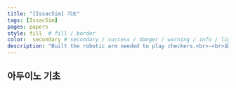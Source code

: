 ```yaml
---
title: "[IssacSim] 기초"
tags: [IssacSim]
pages: papers
style: fill  # fill / border 
color:  secondary # secondary / success / danger / warning / info / light / dark
description: "Built the robotic arm needed to play checkers.<br>-<br>로봇팔을 제어할 때 필요한 회로를 제작했다."
---
```


## 아두이노 기초 
